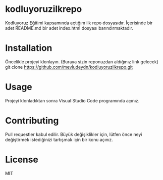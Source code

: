 # kodluyoruzilkrepo
Kodluyoruz Eğitimi kapsamında açtığım ilk repo dosyasıdır. İçerisinde bir adet README.md bir adet index.html dosyası barındırmaktadır. 
# Installation
Öncelikle projeyi klonlayın. (Buraya sizin reponuzdan aldığınız link gelecek)
git clone https://github.com/mevludeydn/kodluyoruzilkrepo.git
# Usage
Projeyi klonladıktan sonra Visual Studio Code programında açınız.
# Contributing 
Pull requestler kabul edilir. Büyük değişiklikler için, lütfen önce neyi değiştirmek istediğinizi tartışmak için bir konu açınız.
# License
MIT